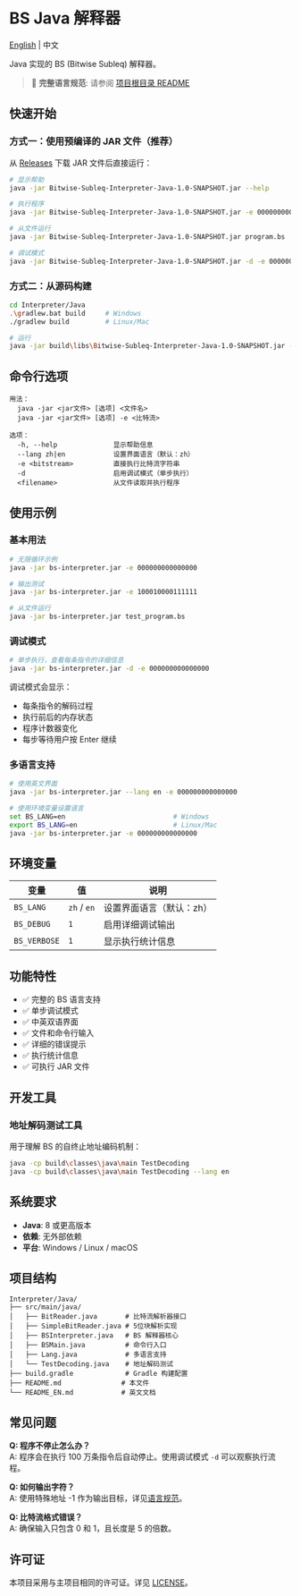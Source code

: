 # BS Java 解释器

[English](README_EN.md) | 中文

Java 实现的 BS (Bitwise Subleq) 解释器。

> 📖 **完整语言规范**: 请参阅 [项目根目录 README](../../README.md)

## 快速开始

### 方式一：使用预编译的 JAR 文件（推荐）

从 [Releases](https://github.com/MCLMLI/Bitwise-Subleq/releases) 下载 JAR 文件后直接运行：

```bash
# 显示帮助
java -jar Bitwise-Subleq-Interpreter-Java-1.0-SNAPSHOT.jar --help

# 执行程序
java -jar Bitwise-Subleq-Interpreter-Java-1.0-SNAPSHOT.jar -e 000000000000000

# 从文件运行
java -jar Bitwise-Subleq-Interpreter-Java-1.0-SNAPSHOT.jar program.bs

# 调试模式
java -jar Bitwise-Subleq-Interpreter-Java-1.0-SNAPSHOT.jar -d -e 000000000000000
```

### 方式二：从源码构建

```bash
cd Interpreter/Java
.\gradlew.bat build     # Windows
./gradlew build         # Linux/Mac

# 运行
java -jar build\libs\Bitwise-Subleq-Interpreter-Java-1.0-SNAPSHOT.jar -e <bitstream>
```

## 命令行选项

```
用法：
  java -jar <jar文件> [选项] <文件名>
  java -jar <jar文件> [选项] -e <比特流>

选项：
  -h, --help              显示帮助信息
  --lang zh|en            设置界面语言（默认：zh）
  -e <bitstream>          直接执行比特流字符串
  -d                      启用调试模式（单步执行）
  <filename>              从文件读取并执行程序
```

## 使用示例

### 基本用法

```bash
# 无限循环示例
java -jar bs-interpreter.jar -e 000000000000000

# 输出测试
java -jar bs-interpreter.jar -e 100010000111111

# 从文件运行
java -jar bs-interpreter.jar test_program.bs
```

### 调试模式

```bash
# 单步执行，查看每条指令的详细信息
java -jar bs-interpreter.jar -d -e 000000000000000
```

调试模式会显示：
- 每条指令的解码过程
- 执行前后的内存状态
- 程序计数器变化
- 每步等待用户按 Enter 继续

### 多语言支持

```bash
# 使用英文界面
java -jar bs-interpreter.jar --lang en -e 000000000000000

# 使用环境变量设置语言
set BS_LANG=en                           # Windows
export BS_LANG=en                        # Linux/Mac
java -jar bs-interpreter.jar -e 000000000000000
```

## 环境变量

| 变量 | 值 | 说明 |
|------|-----|------|
| `BS_LANG` | `zh` / `en` | 设置界面语言（默认：zh） |
| `BS_DEBUG` | `1` | 启用详细调试输出 |
| `BS_VERBOSE` | `1` | 显示执行统计信息 |

## 功能特性

- ✅ 完整的 BS 语言支持
- ✅ 单步调试模式
- ✅ 中英双语界面
- ✅ 文件和命令行输入
- ✅ 详细的错误提示
- ✅ 执行统计信息
- ✅ 可执行 JAR 文件

## 开发工具

### 地址解码测试工具

用于理解 BS 的自终止地址编码机制：

```bash
java -cp build\classes\java\main TestDecoding
java -cp build\classes\java\main TestDecoding --lang en
```

## 系统要求

- **Java**: 8 或更高版本
- **依赖**: 无外部依赖
- **平台**: Windows / Linux / macOS

## 项目结构

```
Interpreter/Java/
├── src/main/java/
│   ├── BitReader.java       # 比特流解析器接口
│   ├── SimpleBitReader.java # 5位块解析实现
│   ├── BSInterpreter.java   # BS 解释器核心
│   ├── BSMain.java          # 命令行入口
│   ├── Lang.java            # 多语言支持
│   └── TestDecoding.java    # 地址解码测试
├── build.gradle             # Gradle 构建配置
├── README.md               # 本文件
└── README_EN.md            # 英文文档
```

## 常见问题

**Q: 程序不停止怎么办？**  
A: 程序会在执行 100 万条指令后自动停止。使用调试模式 `-d` 可以观察执行流程。

**Q: 如何输出字符？**  
A: 使用特殊地址 -1 作为输出目标，详见[语言规范](../../README.md)。

**Q: 比特流格式错误？**  
A: 确保输入只包含 0 和 1，且长度是 5 的倍数。

## 许可证

本项目采用与主项目相同的许可证。详见 [LICENSE](../../LICENSE)。
